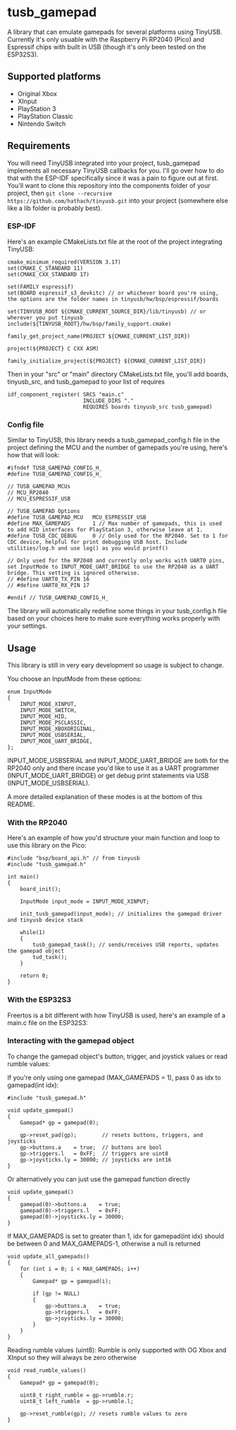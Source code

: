 # tusb_gamepad
A library that can emulate gamepads for several platforms using TinyUSB. Currently it's only usuable with the Raspberry Pi RP2040 (Pico) and Espressif chips with built in USB (though it's only been tested on the ESP32S3).

## Supported platforms
- Original Xbox
- XInput
- PlayStation 3
- PlayStation Classic
- Nintendo Switch

## Requirements
You will need TinyUSB integrated into your project, tusb_gamepad implements all necessary TinyUSB callbacks for you. I'll go over how to do that with the ESP-IDF specifically since it was a pain to figure out at first. You'll want to clone this repository into the components folder of your project, then ```git clone --recursive https://github.com/hathach/tinyusb.git``` into your project (somewhere else like a lib folder is probably best).
### ESP-IDF
Here's an example CMakeLists.txt file at the root of the project integrating TinyUSB:
```
cmake_minimum_required(VERSION 3.17)
set(CMAKE_C_STANDARD 11)
set(CMAKE_CXX_STANDARD 17)

set(FAMILY espressif)
set(BOARD espressif_s3_devkitc) // or whichever board you're using, the options are the folder names in tinyusb/hw/bsp/espressif/boards

set(TINYUSB_ROOT ${CMAKE_CURRENT_SOURCE_DIR}/lib/tinyusb) // or wherever you put tinyusb
include(${TINYUSB_ROOT}/hw/bsp/family_support.cmake)

family_get_project_name(PROJECT ${CMAKE_CURRENT_LIST_DIR})

project(${PROJECT} C CXX ASM)

family_initialize_project(${PROJECT} ${CMAKE_CURRENT_LIST_DIR})
```
Then in your "src" or "main" directory CMakeLists.txt file, you'll add boards, tinyusb_src, and tusb_gamepad to your list of requires
```
idf_component_register( SRCS "main.c" 
                        INCLUDE_DIRS "."
                        REQUIRES boards tinyusb_src tusb_gamepad)
```
### Config file
Similar to TinyUSB, this library needs a tusb_gamepad_config.h file in the project defining the MCU and the number of gamepads you're using, here's how that will look:

```
#ifndef TUSB_GAMEPAD_CONFIG_H_
#define TUSB_GAMEPAD_CONFIG_H_

// TUSB_GAMEPAD_MCUs
// MCU_RP2040 
// MCU_ESPRESSIF_USB

// TUSB_GAMEPAD Options
#define TUSB_GAMEPAD_MCU   MCU_ESPRESSIF_USB
#define MAX_GAMEPADS       1 // Max number of gamepads, this is used to add HID interfaces for PlayStation 3, otherwise leave at 1.
#define TUSB_CDC_DEBUG     0 // Only used for the RP2040. Set to 1 for CDC device, helpful for print debugging USB host. Include utilities/log.h and use log() as you would printf()

// Only used for the RP2040 and currently only works with UART0 pins, set InputMode to INPUT_MODE_UART_BRIDGE to use the RP2040 as a UART bridge. This setting is ignored otherwise.
// #define UART0_TX_PIN 16 
// #define UART0_RX_PIN 17

#endif // TUSB_GAMEPAD_CONFIG_H_
```
The library will automatically redefine some things in your tusb_config.h file based on your choices here to make sure everything works properly with your settings.

## Usage
This library is still in very eary development so usage is subject to change. 

You choose an InputMode from these options:
```
enum InputMode
{
    INPUT_MODE_XINPUT,
    INPUT_MODE_SWITCH,
    INPUT_MODE_HID,
    INPUT_MODE_PSCLASSIC,
    INPUT_MODE_XBOXORIGINAL,
    INPUT_MODE_USBSERIAL,
    INPUT_MODE_UART_BRIDGE,
};
```

INPUT_MODE_USBSERIAL and INPUT_MODE_UART_BRIDGE are both for the RP2040 only and there incase you'd like to use it as a UART programmer (INPUT_MODE_UART_BRIDGE) or get debug print statements via USB (INPUT_MODE_USBSERIAL). 

A more detailed explanation of these modes is at the bottom of this README.

### With the RP2040
Here's an example of how you'd structure your main function and loop to use this library on the Pico:

```
#include "bsp/board_api.h" // from tinyusb
#include "tusb_gamepad.h"

int main()
{
    board_init();

    InputMode input_mode = INPUT_MODE_XINPUT;

    init_tusb_gamepad(input_mode); // initializes the gamepad driver and tinyusb device stack

    while(1)
    {
        tusb_gamepad_task(); // sends/receives USB reports, updates the gamepad object
        tud_task();
    }

    return 0;
}
```

### With the ESP32S3
Freertos is a bit different with how TinyUSB is used, here's an example of a main.c file on the ESP32S3:



### Interacting with the gamepad object
To change the gamepad object's button, trigger, and joystick values or read rumble values:

If you're only using one gamepad (MAX_GAMEPADS = 1), pass 0 as idx to gamepad(int idx):
```
#include "tusb_gamepad.h"

void update_gamepad()
{
    Gamepad* gp = gamepad(0);

    gp->reset_pad(gp);        // resets buttons, triggers, and joysticks
    gp->buttons.a    = true;  // buttons are bool
    gp->triggers.l   = 0xFF;  // triggers are uint8
    gp->joysticks.ly = 30000; // joysticks are int16
}
```
Or alternatively you can just use the gamepad function directly
```
void update_gamepad()
{
    gamepad(0)->buttons.a    = true; 
    gamepad(0)->triggers.l   = 0xFF; 
    gamepad(0)->joysticks.ly = 30000;
}
```

If MAX_GAMEPADS is set to greater than 1, idx for gamepad(int idx) should be between 0 and MAX_GAMEPADS-1, otherwise a null is returned
```
void update_all_gamepads()
{
    for (int i = 0; i < MAX_GAMEPADS; i++)
    {
        Gamepad* gp = gamepad(i);

        if (gp != NULL)
        {
            gp->buttons.a    = true; 
            gp->triggers.l   = 0xFF; 
            gp->joysticks.ly = 30000;
        }
    }
}
```
Reading rumble values (uint8):
Rumble is only supported with OG Xbox and XInput so they will always be zero otherwise
```
void read_rumble_values()
{
    Gamepad* gp = gamepad(0);

    uint8_t right_rumble = gp->rumble.r;
    uint8_t left_rumble  = gp->rumble.l;

    gp->reset_rumble(gp); // resets rumble values to zero
}
```